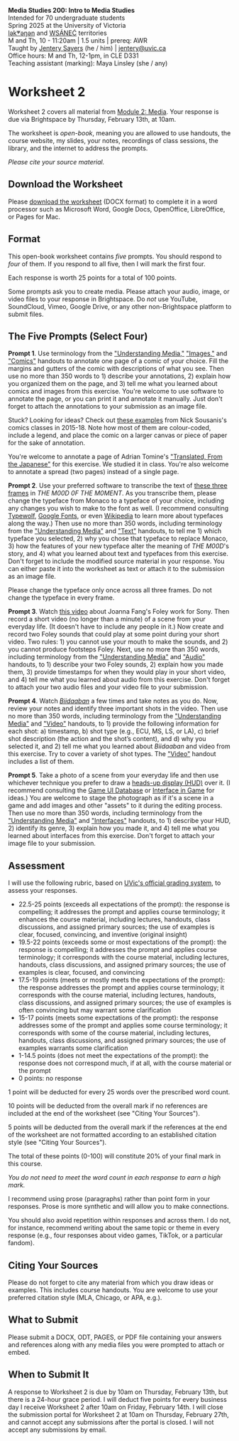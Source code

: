 **Media Studies 200: Intro to Media Studies**     
Intended for 70 undergraduate students     
Spring 2025 at the University of Victoria  
[lək̓ʷəŋən](https://www.songheesnation.ca/community/l-k-ng-n-traditional-territory) and [<u>W</u>SÁNEĆ](https://wsanec.com/) territories  
M and Th, 10 - 11:20am | 1.5 units | prereq: AWR   
Taught by [Jentery Sayers](https://jntry.work/) (he / him) | [jentery@uvic.ca](mailto:jentery@uvic.ca)    
Office hours: M and Th, 12-1pm, in CLE D331    
Teaching assistant (marking): Maya Linsley (she / any)

# Worksheet 2

Worksheet 2 covers all material from [Module 2: Media](https://jentery.github.io/mdia200v4/#module-2-media). Your response is due via Brightspace by Thursday, February 13th, at 10am.

The worksheet is *open-book*, meaning you are allowed to use handouts, the course website, my slides, your notes, recordings of class sessions, the library, and the internet to address the prompts.

*Please cite your source material.*

## Download the Worksheet 

Please [download the worksheet](mdia200v4Worksheet2.docx) (DOCX format) to complete it in a word processor such as Microsoft Word, Google Docs, OpenOffice, LibreOffice, or Pages for Mac.  

## Format

This open-book worksheet contains *five* prompts. You should respond to *four* of them. If you respond to all five, then I will mark the first four. 

Each response is worth 25 points for a total of 100 points. 

Some prompts ask you to create media. Please attach your audio, image, or video files to your response in Brightspace. Do *not* use YouTube, SoundCloud, Vimeo, Google Drive, or any other non-Brightspace platform to submit files. 

## The Five Prompts (Select Four)

**Prompt 1**. Use terminology from the ["Understanding Media,"](https://bright.uvic.ca/d2l/le/lessons/365831/topics/3191119) ["Images,"](https://bright.uvic.ca/d2l/le/lessons/365831/topics/3191468) and ["Comics"](https://bright.uvic.ca/d2l/le/lessons/365831/topics/3191512) handouts to annotate one page of a comic of your choice. Fill the margins and gutters of the comic with descriptions of what you see. Then use no more than 350 words to 1) describe your annotations, 2) explain how you organized them on the page, and 3) tell me what you learned about comics and images from this exercise. You're welcome to use software to annotate the page, or you can print it and annotate it manually. Just don't forget to attach the annotations to your submission as an image file.

Stuck? Looking for ideas? Check out [these examples](https://spinweaveandcut.com/wp-content/uploads/2019/08/vis-analysis-examples-smaller.pdf) from Nick Sousanis's comics classes in 2015-18. Note how most of them are colour-coded, include a legend, and place the comic on a larger canvas or piece of paper for the sake of annotation.

You're welcome to annotate a page of Adrian Tomine's ["Translated, From the Japanese"](https://bright.uvic.ca/d2l/le/lessons/365831/topics/3156910) for this exercise. We studied it in class. You're also welcome to annotate a spread (two pages) instead of a single page.

**Prompt 2**. Use your preferred software to transcribe the text of [these three frames](https://bright.uvic.ca/d2l/le/lessons/365831/topics/3195907) in *THE M00D 0F THE M0MENT*. As you transcribe them, please change the typeface from Monaco to a typeface of your choice, including any changes you wish to make to the font as well. (I recommend consulting [Typewolf](https://www.typewolf.com/recommendations), [Google Fonts](https://fonts.google.com/), or even [Wikipedia](https://en.wikipedia.org/wiki/List_of_typefaces) to learn more about typefaces along the way.) Then use no more than 350 words, including terminology from the ["Understanding Media"](https://bright.uvic.ca/d2l/le/lessons/365831/topics/3191119) and  ["Text"](https://bright.uvic.ca/d2l/le/lessons/365831/topics/3191538) handouts, to tell me 1) which typeface you selected, 2) why you chose that typeface to replace Monaco, 3) how the features of your new typeface alter the meaning of *THE M00D*'s story, and 4) what you learned about text and typefaces from this exercise. Don't forget to include the modified source material in your response. You can either paste it into the worksheet as text or attach it to the submission as an image file.

Please change the typeface only once across all three frames. Do not change the typeface in every frame.

**Prompt 3**. Watch [this video](https://www.youtube.com/watch?v=WFVLWo5B81w) about Joanna Fang's Foley work for Sony. Then record a short video (no longer than a minute) of a scene from your everyday life. (It doesn't have to include any people in it.) Now create and record two Foley sounds that could play at some point during your short video. Two rules: 1) you cannot use your mouth to make the sounds, and 2) you cannot produce footsteps Foley. Next, use no more than 350 words, including terminology from the ["Understanding Media"](https://bright.uvic.ca/d2l/le/lessons/365831/topics/3191119) and ["Audio"](https://bright.uvic.ca/d2l/le/lessons/365831/topics/3191633) handouts, to 1) describe your two Foley sounds, 2) explain how you made them, 3) provide timestamps for when they would play in your short video, and 4) tell me what you learned about audio from this exercise. Don't forget to attach your two audio files and your video file to your submission.

**Prompt 4**. Watch [*Biidaaban*](https://www.spottedfawnproductions.com/biidaaban/) a few times and take notes as you do. Now, review your notes and identify three important shots in the video. Then use no more than 350 words, including terminology from the ["Understanding Media"](https://bright.uvic.ca/d2l/le/lessons/365831/topics/3191119) and ["Video"](https://bright.uvic.ca/d2l/le/lessons/365831/topics/3195421) handouts, to 1) provide the following information for each shot: a) timestamp, b) shot type (e.g., ECU, MS, LS, or LA), c) brief shot description (the action and the shot’s content), and d) why you selected it, and 2) tell me what you learned about *Biidaaban* and video from this exercise. Try to cover a variety of shot types. The ["Video"](https://bright.uvic.ca/d2l/le/lessons/365831/topics/3195421) handout includes a list of them.

**Prompt 5**. Take a photo of a scene from your everyday life and then use whichever technique you prefer to draw a [heads-up display (HUD)](https://en.wikipedia.org/wiki/HUD_(video_games)) over it. (I recommend consulting the [Game UI Database](https://www.gameuidatabase.com/index.php) or [Interface in Game](https://interfaceingame.com/) for ideas.) You are welcome to stage the photograph as if it's a scene in a game and add images and other "assets" to it during the editing process. Then use no more than 350 words, including terminology from the ["Understanding Media"](https://bright.uvic.ca/d2l/le/lessons/365831/topics/3191119) and ["Interfaces"](https://bright.uvic.ca/d2l/le/lessons/365831/topics/3195519) handouts, to 1) describe your HUD, 2) identify its genre, 3) explain how you made it, and 4) tell me what you learned about interfaces from this exercise. Don't forget to attach your image file to your submission.

## Assessment 

I will use the following rubric, based on [UVic's official grading system](https://www.uvic.ca/calendar/undergrad/index.php#/policy/S1AAgoGuV?bc=true&bcCurrent=14%20-%20Grading&bcGroup=Undergraduate%20Academic%20Regulations&bcItemType=policies), to assess your responses. 

* 22.5-25 points (exceeds all expectations of the prompt): the response is compelling; it addresses the prompt and applies course terminology; it enhances the course material, including lectures, handouts, class discussions, and assigned primary sources; the use of examples is clear, focused, convincing, and inventive (original insight)
* 19.5-22 points (exceeds some or most expectations of the prompt): the response is compelling; it addresses the prompt and applies course terminology; it corresponds with the course material, including lectures, handouts, class discussions, and assigned primary sources; the use of examples is clear, focused, and convincing 
* 17.5-19 points (meets or mostly meets the expectations of the prompt): the response addresses the prompt and applies course terminology; it corresponds with the course material, including lectures, handouts, class discussions, and assigned primary sources; the use of examples is often convincing but may warrant some clarification
* 15-17 points (meets some expectations of the prompt): the response addresses some of the prompt and applies some course terminology; it corresponds with some of the course material, including lectures, handouts, class discussions, and assigned primary sources; the use of examples warrants some clarification
* 1-14.5 points (does not meet the expectations of the prompt): the response does not correspond much, if at all, with the course material or the prompt
* 0 points: no response  

1 point will be deducted for every 25 words over the prescribed word count. 

10 points will be deducted from the overall mark if no references are included at the end of the worksheet (see "Citing Your Sources").

5 points will be deducted from the overall mark if the references at the end of the worksheet are not formatted according to an established citation style (see "Citing Your Sources").

The total of these points (0-100) will constitute 20% of your final mark in this course. 

*You do not need to meet the word count in each response to earn a high mark.* 

I recommend using prose (paragraphs) rather than point form in your responses. Prose is more synthetic and will allow you to make connections.

You should also avoid repetition within responses and across them. I do not, for instance, recommend writing about the same topic or theme in every response (e.g., four responses about video games, TikTok, or a particular fandom).

## Citing Your Sources 

Please do not forget to cite any material from which you draw ideas or examples. This includes course handouts. You are welcome to use your preferred citation style (MLA, Chicago, or APA, e.g.).  

## What to Submit 

Please submit a DOCX, ODT, PAGES, or PDF file containing your answers and references along with any media files you were prompted to attach or embed. 

## When to Submit It

A response to Worksheet 2 is due by 10am on Thursday, February 13th, but there is a 24-hour grace period. I will deduct five points for every business day I receive Worksheet 2 after 10am on Friday, February 14th. I will close the submission portal for Worksheet 2 at 10am on Thursday, February 27th, and cannot accept any submissions after the portal is closed. I will not accept any submissions by email.
